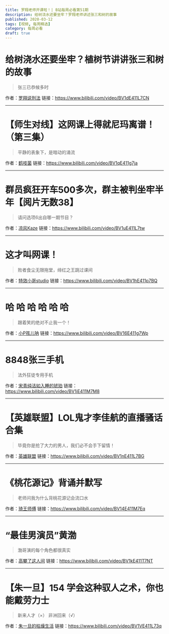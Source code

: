 ```yaml
---
title: 罗翔老师开课啦！| B站每周必看第51期
description: 给树浇水还要坐牢？罗翔老师讲述张三和树的故事
published: 2020-03-12
tags: [视频, 每周精选]
category: 每周必看
draft: true
---
```


# 给树浇水还要坐牢？植树节讲讲张三和树的故事
> 张三已恭候多时

作者：[罗翔说刑法](https://space.bilibili.com/517327498)
链接：https://www.bilibili.com/video/BV1dE411L7CN

---

# 【师生对线】这网课上得就尼玛离谱！（第三集）
> 平静的表象下，是暗动的涌流

作者：[鹤吱菌](https://space.bilibili.com/3353026)
链接：https://www.bilibili.com/video/BV1qE411g7ja

---

# 群员疯狂开车500多次，群主被判坐牢半年【阅片无数38】
> 请问选项6出自哪一期节目？

作者：[凉风Kaze](https://space.bilibili.com/14110780)
链接：https://www.bilibili.com/video/BV1uE411L7tw

---

# 这才叫网课！
> 败者食尘无限拖堂，绯红之王跳过课间

作者：[特效小哥studio](https://space.bilibili.com/3066511)
链接：https://www.bilibili.com/video/BV1hE411p7BQ

---

# 哈 哈 哈 哈 哈 哈
> 跟着笑的绝对不止我一个！

作者：[小P孩儿呐](https://space.bilibili.com/718877)
链接：https://www.bilibili.com/video/BV16E411g7Wp

---

# 8848张三手机
> 法外狂徒专用手机

作者：[宋青纯洁如入睡的琥珀](https://space.bilibili.com/1598678)
链接：https://www.bilibili.com/video/BV1iE411M7M8

---

# 【英雄联盟】LOL鬼才李佳航的直播骚话合集
> 毕竟你是抢了大力的男人，我们必不会手下留情！

作者：[英雄联盟](https://space.bilibili.com/178778949)
链接：https://www.bilibili.com/video/BV1nE411L7BG

---

# 《桃花源记》背诵并默写
> 老师问我为什么背桃花源记会流口水

作者：[琦王师傅](https://space.bilibili.com/487335339)
链接：https://www.bilibili.com/video/BV14E411M7Eq

---

# “最佳男演员”黄渤
> 渤哥演的每个角色都很真实

作者：[高攀了这人间](https://space.bilibili.com/402230040)
链接：https://www.bilibili.com/video/BV1kE411T7NT

---

# 【朱一旦】154 学会这种驭人之术，你也能戴劳力士
> 新来人才（×） 非洲回来（√）

作者：[朱一旦的枯燥生活](https://space.bilibili.com/437316738)
链接：https://www.bilibili.com/video/BV1VE411L73q

